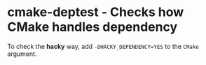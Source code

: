 
# cmake-deptest - Checks how CMake handles dependency

To check the **hacky** way, add `-DHACKY_DEPENDENCY=YES` to the `CMake` argument.
